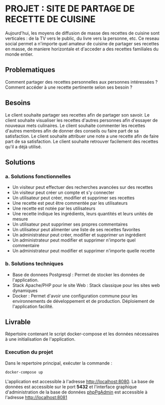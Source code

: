 # PROJET : SITE DE PARTAGE DE RECETTE DE CUISINE

Aujourd'hui, les moyens de diffusion de masse des recettes de cuisine sont verticales : de la TV vers le public, du livre vers la personne, etc. 
Ce reseau social permet a n'importe quel amateur de cuisine de partager ses recettes en masse, de maniere horizontale et d'acceder a des recettes familiales du monde entier.


## Problematiques
Comment partager des recettes personnelles aux personnes intéressées ?
Comment accéder à une recette pertinente selon ses besoin ?


## Besoins
Le client souhaite partager ses recettes afin de partager son savoir.
Le client souhaite visualiser les recettes d'autres personnes afin d'essayer de nouveaux mets culinaires.
Le client souhaite commenter les recettes d'autres membres afin de donner des conseils ou faire part de sa satisfaction.
Le client souhaite attribuer une note a une recette afin de faire part de sa satisfaction.
Le client souhaite retrouver facilement des recettes qu'il a déjà utilisé. 


## Solutions
### a. Solutions fonctionnelles
- Un visiteur peut effectuer des recherches avancées sur des recettes 
- Un visiteur peut créer un compte et s'y connecter
- Un utilisateur peut créer, modifier et supprimer ses recettes
- Une recette est peut être commentée par les utilisateurs 
- Une recette est notée par les utilisateurs
- Une recette indique les ingrédients, leurs quantités et leurs unités de mesure
- Un utilisateur peut supprimer ses propres commentaires
- Un utilisateur peut alimenter une liste de ses recettes favorites
- Un administrateur peut créer, modifier et supprimer un ingrédient
- Un administrateur peut modifier et supprimer n'importe quel commentaire
- Un administrateur peut modifier et supprimer n'importe quelle recette

### b. Solutions techniques
- Base de donnees Postgresql : Permet de stocker les données de l'application.  
- Stack Apache/PHP pour le site Web : Stack classique pour les sites web dynamiques
- Docker : Permet d'avoir une configuration commune pour les environnements de développement et de production. Déploiement de l'application facilité.


## Livrable
Répertoire contenant le script docker-compose et les données nécessaires à une initialisation de l'application.

### Execution du projet
Dans le repertoire principal, exécuter la commande :
```
docker-compose up
```

L'application est accessible à l'adresse [http://localhost:8080](http://localhost:8080). La base de données est accessible sur le port **5432** et l'interface graphique d'administration de la base de données [phpPgAdmin](http://phppgadmin.sourceforge.net/doku.php) est accessible à l'adresse [http://localhost:8081](http://localhost:8081)

